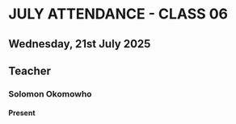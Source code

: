 # JULY ATTENDANCE - CLASS 06

## Wednesday, 21st July 2025

## Teacher

### Solomon Okomowho

#### Present
